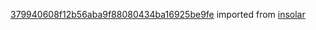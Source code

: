 [379940608f12b56aba9f88080434ba16925be9fe](https://github.com/insolar/insolar/commit/379940608f12b56aba9f88080434ba16925be9fe) imported from [insolar](https://github.com/insolar/insolar)
